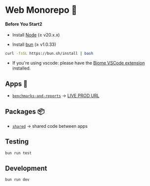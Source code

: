 # Web Monorepo 🌳

#### Before You Start2

- Install [Node](https://nodejs.org/en) (≥ v20.x.x)

- Install [bun](https://bun.sh/) (≥ v1.0.33)

```sh
curl -fsSL https://bun.sh/install | bash
```

- If you're using vscode: please have the [Biome VSCode extension](https://marketplace.visualstudio.com/items?itemName=biomejs.biome) installed.

## Apps 👾

- [`benchmarks-and-reports`](./apps/benchmarks-and-reports) → [LIVE PROD URL](https://benchmarks.risczero.com)

## Packages 📦

- [`shared`](./packages/shared) → shared code between apps

## Testing

```sh
bun run test
```

## Development

```sh
bun run dev
```
